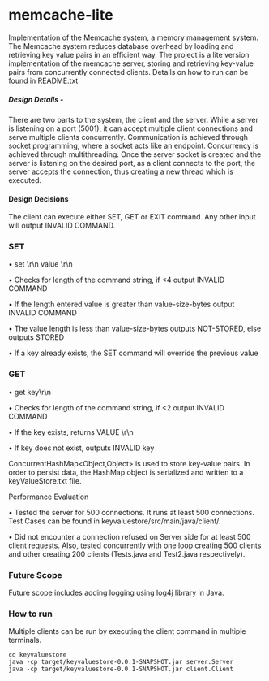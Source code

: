 # memcache-lite

Implementation of the Memcache system, a memory management system. The Memcache system reduces database overhead by loading and retrieving key value pairs in an efficient way. The project is a lite version implementation of the memcache server, storing and retrieving key-value pairs from concurrently connected clients.
Details on how to run can be found in README.txt 


##### Design Details -
There are two parts to the system, the client and the server. While a server is listening on a port (5001), it can accept multiple client connections and serve multiple clients concurrently. Communication is achieved through socket programming, where a socket acts like an endpoint. Concurrency is achieved through multithreading. Once the server socket is created and the server is listening on the desired port, as a client connects to the port, the server accepts the connection, thus creating a new thread which is executed.


#### Design Decisions
The client can execute either SET, GET or EXIT command. Any other input will output INVALID COMMAND.

### SET
•	set \r\n value \r\n

•	Checks for length of the command string, if <4 output INVALID COMMAND

•	If the length entered value is greater than value-size-bytes output INVALID COMMAND

•	The value length is less than value-size-bytes outputs NOT-STORED, else outputs STORED

•	If a key already exists, the SET command will override the previous value

### GET

•	get key\r\n

•	Checks for length of the command string, if <2 output INVALID COMMAND

•	If the key exists, returns VALUE <key> <bytes> \r\n

•	If key does not exist, outputs INVALID key

ConcurrentHashMap<Object,Object> is used to store key-value pairs. In order to persist data, the HashMap object is serialized and written to a keyValueStore.txt file.

Performance Evaluation

•	Tested the server for 500 connections. It runs at least 500 connections. Test Cases can be found in keyvaluestore/src/main/java/client/.

•	Did not encounter a connection refused on Server side for at least 500 client requests. Also, tested concurrently with one loop creating 500 clients and other creating 200 clients (Tests.java and Test2.java respectively).

###  Future Scope

Future scope includes adding logging using log4j library in Java.

### How to run 

Multiple clients can be run by executing the client command in multiple terminals. 

```
cd keyvaluestore 
java -cp target/keyvaluestore-0.0.1-SNAPSHOT.jar server.Server 
java -cp target/keyvaluestore-0.0.1-SNAPSHOT.jar client.Client
```
